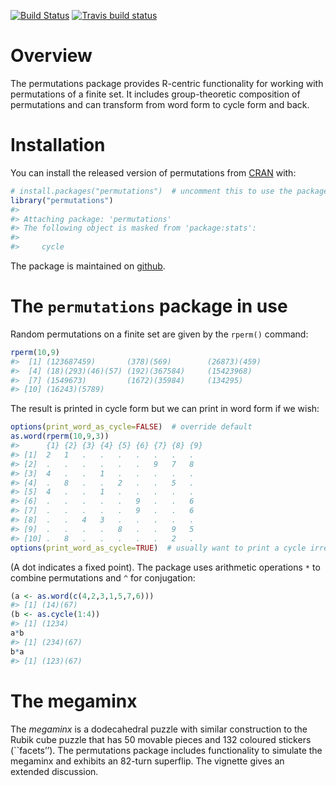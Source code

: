 
<!-- README.md is generated from README.Rmd. Please edit that file -->

<!-- badges: start -->

[![Build
Status](https://travis-ci.org/RobinHankin/permutations.svg?branch=master)](https://travis-ci.org/RobinHankin/permutations)
[![Travis build
status](https://travis-ci.org/RobinHankin/permutations.svg?branch=master)](https://travis-ci.org/RobinHankin/permutations)
<!-- badges: end -->

# Overview

The permutations package provides R-centric functionality for working
with permutations of a finite set. It includes group-theoretic
composition of permutations and can transform from word form to cycle
form and back.

# Installation

You can install the released version of permutations from
[CRAN](https://CRAN.R-project.org) with:

``` r
# install.packages("permutations")  # uncomment this to use the package
library("permutations")
#> 
#> Attaching package: 'permutations'
#> The following object is masked from 'package:stats':
#> 
#>     cycle
```

The package is maintained on
[github](https://github.com/RobinHankin/permutations).

# The `permutations` package in use

Random permutations on a finite set are given by the `rperm()` command:

``` r
rperm(10,9)
#>  [1] (123687459)       (378)(569)        (26873)(459)     
#>  [4] (18)(293)(46)(57) (192)(367584)     (15423968)       
#>  [7] (1549673)         (1672)(35984)     (134295)         
#> [10] (16243)(5789)
```

The result is printed in cycle form but we can print in word form if we
wish:

``` r
options(print_word_as_cycle=FALSE)  # override default
as.word(rperm(10,9,3))
#>      {1} {2} {3} {4} {5} {6} {7} {8} {9}
#> [1]  2   1   .   .   .   .   .   .   .  
#> [2]  .   .   .   .   .   .   9   7   8  
#> [3]  4   .   .   1   .   .   .   .   .  
#> [4]  .   8   .   .   2   .   .   5   .  
#> [5]  4   .   .   1   .   .   .   .   .  
#> [6]  .   .   .   .   .   9   .   .   6  
#> [7]  .   .   .   .   .   9   .   .   6  
#> [8]  .   .   4   3   .   .   .   .   .  
#> [9]  .   .   .   .   8   .   .   9   5  
#> [10] .   8   .   .   .   .   .   2   .
options(print_word_as_cycle=TRUE)  # usually want to print a cycle irregardless
```

(A dot indicates a fixed point). The package uses arithmetic operations
`*` to combine permutations and `^` for conjugation:

``` r
(a <- as.word(c(4,2,3,1,5,7,6)))
#> [1] (14)(67)
(b <- as.cycle(1:4))
#> [1] (1234)
a*b
#> [1] (234)(67)
b*a
#> [1] (123)(67)
```

# The megaminx

The *megaminx* is a dodecahedral puzzle with similar construction to the
Rubik cube puzzle that has 50 movable pieces and 132 coloured stickers
(\`\`facets’’). The permutations package includes functionality to
simulate the megaminx and exhibits an 82-turn superflip. The vignette
gives an extended discussion.
